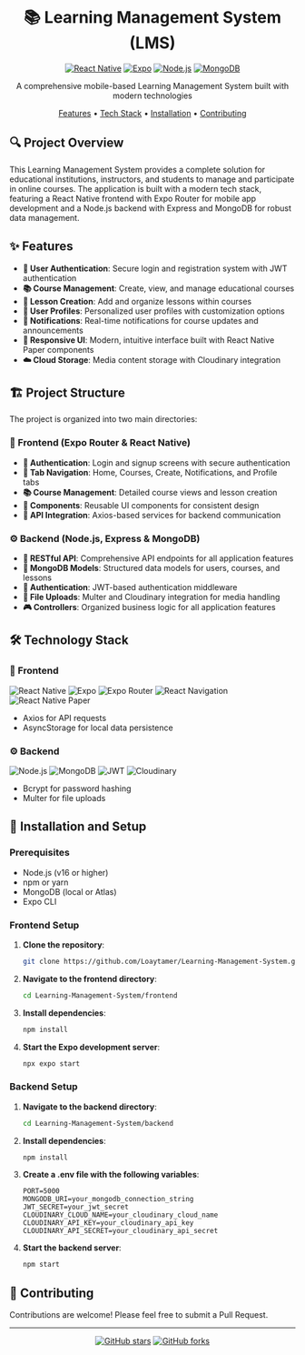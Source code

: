 <div align="center">

# 📚 Learning Management System (LMS)

[![React Native](https://img.shields.io/badge/React_Native-0.79.1-61dafb.svg?style=flat-square&logo=react)](https://reactnative.dev/)
[![Expo](https://img.shields.io/badge/Expo-53.0.0-000020.svg?style=flat-square&logo=expo)](https://expo.dev/)
[![Node.js](https://img.shields.io/badge/Node.js-Express-339933.svg?style=flat-square&logo=node.js)](https://nodejs.org/)
[![MongoDB](https://img.shields.io/badge/MongoDB-8.14.2-47A248.svg?style=flat-square&logo=mongodb)](https://www.mongodb.com/)

A comprehensive mobile-based Learning Management System built with modern technologies

[Features](#-features) • [Tech Stack](#-technology-stack) • [Installation](#-installation-and-setup) • [Contributing](#-contributing)

</div>

## 🔍 Project Overview

This Learning Management System provides a complete solution for educational institutions, instructors, and students to manage and participate in online courses. The application is built with a modern tech stack, featuring a React Native frontend with Expo Router for mobile app development and a Node.js backend with Express and MongoDB for robust data management.

## ✨ Features

- **🔐 User Authentication**: Secure login and registration system with JWT authentication
- **📚 Course Management**: Create, view, and manage educational courses
- **📝 Lesson Creation**: Add and organize lessons within courses
- **👤 User Profiles**: Personalized user profiles with customization options
- **🔔 Notifications**: Real-time notifications for course updates and announcements
- **📱 Responsive UI**: Modern, intuitive interface built with React Native Paper components
- **☁️ Cloud Storage**: Media content storage with Cloudinary integration

## 🏗️ Project Structure

The project is organized into two main directories:

### 📱 Frontend (Expo Router & React Native)

- **🔐 Authentication**: Login and signup screens with secure authentication
- **🧭 Tab Navigation**: Home, Courses, Create, Notifications, and Profile tabs
- **📚 Course Management**: Detailed course views and lesson creation
- **🧩 Components**: Reusable UI components for consistent design
- **🔄 API Integration**: Axios-based services for backend communication

### ⚙️ Backend (Node.js, Express & MongoDB)

- **🔌 RESTful API**: Comprehensive API endpoints for all application features
- **💾 MongoDB Models**: Structured data models for users, courses, and lessons
- **🔐 Authentication**: JWT-based authentication middleware
- **📁 File Uploads**: Multer and Cloudinary integration for media handling
- **🎮 Controllers**: Organized business logic for all application features

## 🛠️ Technology Stack

### 📱 Frontend

<div>
  <img src="https://img.shields.io/badge/React_Native-0.79.1-61DAFB?style=for-the-badge&logo=react&logoColor=white" alt="React Native" />
  <img src="https://img.shields.io/badge/Expo-53.0.0-000020?style=for-the-badge&logo=expo&logoColor=white" alt="Expo" />
  <img src="https://img.shields.io/badge/Expo_Router-5.0.6-000020?style=for-the-badge&logo=expo&logoColor=white" alt="Expo Router" />
  <img src="https://img.shields.io/badge/React_Navigation-7-6B52AE?style=for-the-badge&logo=react&logoColor=white" alt="React Navigation" />
  <img src="https://img.shields.io/badge/React_Native_Paper-5.12.3-6200EE?style=for-the-badge&logo=material-ui&logoColor=white" alt="React Native Paper" />
</div>

- Axios for API requests
- AsyncStorage for local data persistence

### ⚙️ Backend

<div>
  <img src="https://img.shields.io/badge/Node.js-Express_5.1.0-339933?style=for-the-badge&logo=node.js&logoColor=white" alt="Node.js" />
  <img src="https://img.shields.io/badge/MongoDB-Mongoose_8.14.2-47A248?style=for-the-badge&logo=mongodb&logoColor=white" alt="MongoDB" />
  <img src="https://img.shields.io/badge/JWT-Authentication-000000?style=for-the-badge&logo=json-web-tokens&logoColor=white" alt="JWT" />
  <img src="https://img.shields.io/badge/Cloudinary-Media_Storage-4285F4?style=for-the-badge&logo=cloudinary&logoColor=white" alt="Cloudinary" />
</div>

- Bcrypt for password hashing
- Multer for file uploads

## 🚀 Installation and Setup

### Prerequisites

- Node.js (v16 or higher)
- npm or yarn
- MongoDB (local or Atlas)
- Expo CLI

### Frontend Setup

1. **Clone the repository**:

   ```bash
   git clone https://github.com/Loaytamer/Learning-Management-System.git
   ```

2. **Navigate to the frontend directory**:

   ```bash
   cd Learning-Management-System/frontend
   ```

3. **Install dependencies**:

   ```bash
   npm install
   ```

4. **Start the Expo development server**:
   ```bash
   npx expo start
   ```

### Backend Setup

1. **Navigate to the backend directory**:

   ```bash
   cd Learning-Management-System/backend
   ```

2. **Install dependencies**:

   ```bash
   npm install
   ```

3. **Create a .env file with the following variables**:

   ```
   PORT=5000
   MONGODB_URI=your_mongodb_connection_string
   JWT_SECRET=your_jwt_secret
   CLOUDINARY_CLOUD_NAME=your_cloudinary_cloud_name
   CLOUDINARY_API_KEY=your_cloudinary_api_key
   CLOUDINARY_API_SECRET=your_cloudinary_api_secret
   ```

4. **Start the backend server**:
   ```bash
   npm start
   ```

## 👥 Contributing

Contributions are welcome! Please feel free to submit a Pull Request.

---

<div align="center">

[![GitHub stars](https://img.shields.io/github/stars/Loaytamer/Learning-Management-System?style=social)](https://github.com/Loaytamer/Learning-Management-System)
[![GitHub forks](https://img.shields.io/github/forks/Loaytamer/Learning-Management-System?style=social)](https://github.com/Loaytamer/Learning-Management-System)


</div>
